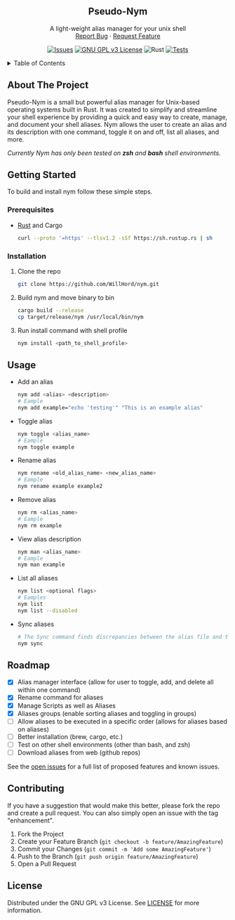 <!-- PROJECT LOGO -->
<div align="center">
  <!-- TODO: Add an image here -->
  <!-- <a href="https://github.com/WillHord/nym"> -->
  <!--   <img src="images/logo.png" alt="Logo" width="80" height="80"> -->
  <!-- </a> -->

<h2 align="center">Pseudo-Nym</h2>

  <p align="center">
    A light-weight alias manager for your unix shell
    <br />
    <a href="https://github.com/WillHord/nym/issues/new?labels=bug&template=bug-report---.md">Report Bug</a>
    ·
    <a href="https://github.com/WillHord/nym/issues/new?labels=enhancement&template=feature-request---.md">Request Feature</a>
  </p>

[![Issues][issues-shield]][issues-url]
[![GNU GPL v3 License][license-shield]][license-url]
![Rust](https://img.shields.io/badge/rust-%23000000.svg?style=for-the-badge&logo=rust&logoColor=white)
[![Tests](https://github.com/WillHord/nym/actions/workflows/rust.yml/badge.svg)](https://github.com/WillHord/nym/actions/workflows/rust.yml)

</div>

<!-- TABLE OF CONTENTS -->
<details>
  <summary>Table of Contents</summary>
  <ol>
    <li>
      <a href="#about-the-project">About The Project</a>
    </li>
    <li>
      <a href="#getting-started">Getting Started</a>
      <ul>
        <li><a href="#prerequisites">Prerequisites</a></li>
        <li><a href="#installation">Installation</a></li>
      </ul>
    </li>
    <li><a href="#usage">Usage</a></li>
    <li><a href="#roadmap">Roadmap</a></li>
    <li><a href="#contributing">Contributing</a></li>
    <li><a href="#license">License</a></li>
    <!-- <li><a href="#contact">Contact</a></li> -->
    <!-- <li><a href="#acknowledgments">Acknowledgments</a></li> -->
  </ol>
</details>

<!-- ABOUT THE PROJECT -->

## About The Project

Pseudo-Nym is a small but powerful alias manager for Unix-based operating systems built in Rust. It was created to simplify and streamline your shell experience by providing a quick and easy way to create, manage, and document your shell aliases. Nym allows the user to create an alias and its description with one command, toggle it on and off, list all aliases, and more.

_Currently Nym has only been tested on **zsh** and **bash** shell environments._

<!-- GETTING STARTED -->

## Getting Started

To build and install nym follow these simple steps.

### Prerequisites

- [Rust](https://www.rust-lang.org/tools/install) and Cargo

  ```sh
  curl --proto '=https' --tlsv1.2 -sSf https://sh.rustup.rs | sh
  ```

### Installation

1. Clone the repo

   ```sh
   git clone https://github.com/WillHord/nym.git
   ```

2. Build nym and move binary to bin

   ```sh
   cargo build --release
   cp target/release/nym /usr/local/bin/nym
   ```

3. Run install command with shell profile

   ```sh
   nym install <path_to_shell_profile>
   ```

<!-- USAGE EXAMPLES -->

## Usage

- Add an alias

  ```sh
  nym add <alias> <description>
  # Eample
  nym add example="echo 'testing'" "This is an example alias"
  ```

- Toggle alias

  ```sh
  nym toggle <alias_name>
  # Eample
  nym toggle example
  ```

- Rename alias

  ```sh
  nym rename <old_alias_name> <new_alias_name>
  # Eample
  nym rename example example2
  ```

- Remove alias

  ```sh
  nym rm <alias_name>
  # Eample
  nym rm example
  ```

- View alias description

  ```sh
  nym man <alias_name>
  # Eample
  nym man example
  ```

- List all aliases

  ```sh
  nym list <optional flags>
  # Eamples
  nym list
  nym list --disabled
  ```

- Sync aliases

  ```sh
  # The Sync command finds discrepancies between the alias file and the json config file and updates accordingly
  nym sync
  ```

<!-- ROADMAP -->

## Roadmap

- [x] Alias manager interface (allow for user to toggle, add, and delete all within one command)
- [x] Rename command for aliases
- [x] Manage Scripts as well as Aliases
- [x] Aliases groups (enable sorting aliases and toggling in groups)
- [ ] Allow aliases to be executed in a specific order (allows for aliases based on aliases)
- [ ] Better installation (brew, cargo, etc.)
- [ ] Test on other shell environments (other than bash, and zsh)
- [ ] Download aliases from web (github repos)

See the [open issues](https://github.com/WillHord/nym/issues) for a full list of proposed features and known issues.

<!-- CONTRIBUTING -->

## Contributing

If you have a suggestion that would make this better, please fork the repo and create a pull request. You can also simply open an issue with the tag "enhancement".

1. Fork the Project
2. Create your Feature Branch (`git checkout -b feature/AmazingFeature`)
3. Commit your Changes (`git commit -m 'Add some AmazingFeature'`)
4. Push to the Branch (`git push origin feature/AmazingFeature`)
5. Open a Pull Request

<!-- LICENSE -->

## License

Distributed under the GNU GPL v3 License. See [LICENSE](https://github.com/WillHord/nym/blob/main/LICENSE) for more information.

<!-- MARKDOWN LINKS & IMAGES -->
<!-- https://www.markdownguide.org/basic-syntax/#reference-style-links -->

[issues-shield]: https://img.shields.io/github/issues/WillHord/nym.svg?style=for-the-badge
[issues-url]: https://github.com/WillHord/nym/issues
[license-shield]: https://img.shields.io/github/license/github_username/repo_name.svg?style=for-the-badge
[license-url]: https://github.com/github_username/repo_name/blob/master/LICENSE.txt
